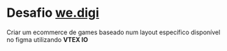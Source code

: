 # Desafio [we.digi](https://www.linkedin.com/company/we-digi-brasil/) 

Criar um ecommerce de games baseado num layout específico disponível no figma utilizando **VTEX IO**
